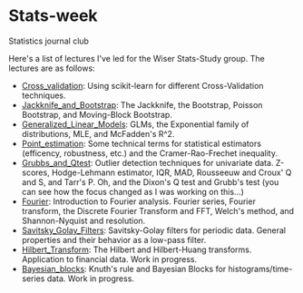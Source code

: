 # Stats-week
Statistics journal club

Here's a list of lectures I've led for the Wiser Stats-Study group. The lectures are as follows:
- [Cross_validation](https://github.com/anzelpwj/Stats-week/blob/master/Cross_validation.ipynb): Using scikit-learn for different Cross-Validation techniques.
- [Jackknife_and_Bootstrap](https://github.com/anzelpwj/Stats-week/blob/master/Jackknife_and_Bootstrap.ipynb): The Jackknife, the Bootstrap, Poisson Bootstrap, and Moving-Block Bootstrap.
- [Generalized_Linear_Models](https://github.com/anzelpwj/Stats-week/blob/master/Generalized_Linear_Models.ipynb): GLMs, the Exponential family of distributions, MLE, and McFadden's R^2.
- [Point_estimation](https://github.com/anzelpwj/Stats-week/blob/master/Point_estimation.ipynb): Some technical terms for statistical estimators (efficency, robustness, etc.) and the Cramer-Rao-Frechet inequality.
- [Grubbs_and_Qtest](https://github.com/anzelpwj/Stats-week/blob/master/Grubbs_and_Qtest.ipynb): Outlier detection techniques for univariate data. Z-scores, Hodge-Lehmann estimator, IQR, MAD, Rousseeuw and Croux' Q and S, and Tarr's P. Oh, and the Dixon's Q test and Grubb's test (you can see how the focus changed as I was working on this...)
- [Fourier](https://github.com/anzelpwj/Stats-week/blob/master/Fourier.ipynb): Introduction to Fourier analysis. Fourier series, Fourier transform, the Discrete Fourier Transform and FFT, Welch's method, and Shannon-Nyquist and resolution.
- [Savitsky_Golay_Filters](https://github.com/anzelpwj/Stats-week/blob/master/Savitsky_Golay_Filters.ipynb): Savitsky-Golay filters for periodic data. General properties and their behavior as a low-pass filter.
- [Hilbert_Transform](https://github.com/anzelpwj/Stats-week/blob/master/Hilbert_Transform.ipynb): The Hilbert and Hilbert-Huang transforms. Application to financial data. Work in progress.
- [Bayesian_blocks](https://github.com/anzelpwj/Stats-week/blob/master/Bayesian_blocks.ipynb): Knuth's rule and Bayesian Blocks for histograms/time-series data. Work in progress.
